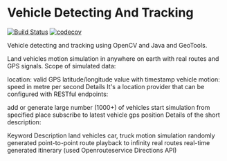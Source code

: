 # Vehicle Detecting And Tracking

[![Build Status](https://travis-ci.com/DEARaison/vehicle-detecting-and-tracking.svg?branch=master)](https://travis-ci.com/DEARaison/vehicle-detecting-and-tracking)
[![codecov](https://codecov.io/gh/DEARaison/vehicle-detecting-and-tracking/branch/master/graph/badge.svg)](https://codecov.io/gh/DEARaison/vehicle-detecting-and-tracking)

Vehicle detecting and tracking using OpenCV and Java and GeoTools.


Land vehicles motion simulation in anywhere on earth with real routes and GPS signals.
Scope of simulated data:

location: valid GPS latitude/longitude value with timestamp
vehicle motion: speed in metre per second
Details
It's a location provider that can be configured with RESTful endpoints:

add or generate large number (1000+) of vehicles
start simulation from specified place
subscribe to latest vehicle gps position
Details of the short description:

Keyword	Description
land vehicles	car, truck
motion simulation	randomly generated point-to-point route playback to infinity
real routes	real-time generated itinerary (used Openrouteservice Directions API)
